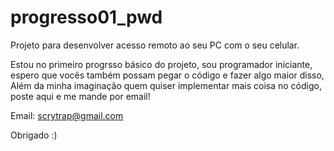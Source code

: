 # progresso01_pwd
Projeto para desenvolver acesso remoto ao seu PC com o seu celular.

 Estou no primeiro progrsso básico do projeto, sou programador iniciante, espero que vocês também possam pegar o código e fazer
algo maior disso, Além da minha imaginação quem quiser implementar mais coisa no código, poste aqui e me mande por email!

Email: scrytrap@gmail.com 

Obrigado :)
